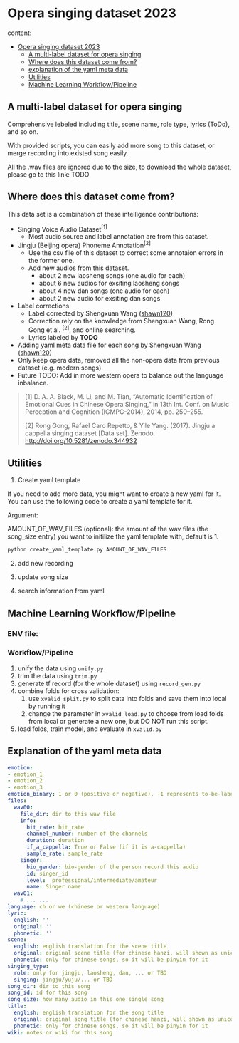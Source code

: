 # Opera singing dataset 2023

content:
- [Opera singing dataset 2023](#opera-singing-dataset-2023)
  - [A multi-label dataset for opera singing](#a-multi-label-dataset-for-opera-singing)
  - [Where does this dataset come from?](#where-does-this-dataset-come-from)
  - [explanation of the yaml meta data](#explanation-of-the-yaml-meta-data)
  - [Utilities](#utilities)
  - [Machine Learning Workflow/Pipeline](#machine-learning-workflowpipeline)

## A multi-label dataset for opera singing

Comprehensive lebeled including title, scene name, role type, lyrics (ToDo), and so on.

With provided scripts, you can easily add more song to this dataset, or merge recording into existed song easily.

All the .wav files are ignored due to the size, to download the whole dataset, please go to this link: TODO

## Where does this dataset come from?
This data set is a combination of these intelligence contributions:
- Singing Voice Audio Dataset<sup>[1]</sup>
  - Most audio source and label annotation are from this dataset.
- Jingju (Beijing opera) Phoneme Annotation<sup>[2]</sup>
  - Use the csv file of this dataset to correct some annotaion errors in the former one.
  - Add new audios from this dataset.
    - about 2 new laosheng songs (one audio for each)
    - about 6 new audios for exsiting laosheng songs
    - about 4 new dan songs (one audio for each)
    - about 2 new audio for exsiting dan songs
- Label corrections
  - Label corrected by Shengxuan Wang ([shawn120](https://github.com/shawn120))
  - Correction rely on the knowledge from Shengxuan Wang, Rong Gong et al. <sup>[2]</sup>, and online searching.
  - Lyrics labeled by __TODO__
- Adding yaml meta data file for each song by Shengxuan Wang ([shawn120](https://github.com/shawn120))
- Only keep opera data, removed all the non-opera data from previous dataset (e.g. modern songs). 
- Future TODO: Add in more western opera to balance out the language inbalance.

> [1] D. A. A. Black, M. Li, and M. Tian, “Automatic Identification of Emotional Cues in Chinese Opera Singing,” in 13th Int. Conf. on Music Perception and Cognition (ICMPC-2014), 2014, pp. 250–255. 
> 
> [2] Rong Gong, Rafael Caro Repetto, & Yile Yang. (2017). Jingju a cappella singing dataset [Data set]. Zenodo. http://doi.org/10.5281/zenodo.344932

## Utilities

1. Create yaml template

If you need to add more data, you might want to create a new yaml for it. You can use the following code to create a yaml template for it. 

Argument:

AMOUNT_OF_WAV_FILES (optional): the amount of the wav files (the song_size entry) you want to initilize the yaml template with, default is 1.
```bash
python create_yaml_template.py AMOUNT_OF_WAV_FILES
```

2. add new recording

3. update song size

4. search information from yaml

## Machine Learning Workflow/Pipeline

### ENV file:


### Workflow/Pipeline

1. unify the data using `unify.py`
2. trim the data using `trim.py`
3. generate tf record (for the whole dataset) using `record_gen.py`
4. combine folds for cross validation:
    1. use `xvalid_split.py` to split data into folds and save them into local by running it
    2. change the parameter in  `xvalid_load.py` to choose from load folds from local or generate a new one, but DO NOT run this script.
5. load folds, train model, and evaluate in `xvalid.py`


## Explanation of the yaml meta data
```yaml
emotion:
- emotion_1
- emotion_2
- emotion_3
emotion_binary: 1 or 0 (positive or negative), -1 represents to-be-labeled
files:
  wav00:
    file_dir: dir to this wav file
    info:
      bit_rate: bit_rate
      channel_number: number of the channels
      duration: duration
      if_a_cappella: True or False (if it is a-cappella)
      sample_rate: sample_rate
    singer:
      bio_gender: bio-gender of the person record this audio
      id: singer_id
      level:  professional/intermediate/amateur
      name: Singer name
  wav01:
    # ... ...
language: ch or we (chinese or western language)
lyric:
  english: ''
  original: ''
  phonetic: ''
scene:
  english: english translation for the scene title
  original: original scene title (for chinese hanzi, will shown as unicode)
  phonetic: only for chinese songs, so it will be pinyin for it
singing_type:
  role: only for jingju, laosheng, dan, ... or TBD
  singing: jingju/yuju/... or TBD
song_dir: dir to this song
song_id: id for this song
song_size: how many audio in this one single song
title:
  english: english translation for the song title
  original: original song title (for chinese hanzi, will shown as unicode)
  phonetic: only for chinese songs, so it will be pinyin for it
wiki: notes or wiki for this song
```